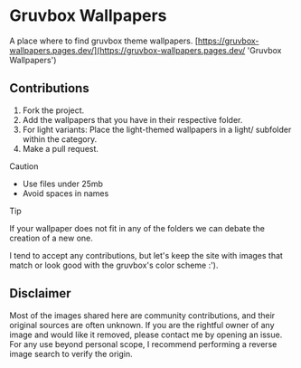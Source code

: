 # Gruvbox Wallpapers
A place where to find gruvbox theme wallpapers.
[https://gruvbox-wallpapers.pages.dev/](https://gruvbox-wallpapers.pages.dev/ 'Gruvbox Wallpapers')
## Contributions

1. Fork the project.
2. Add the wallpapers that you have in their respective folder.
3. For light variants: Place the light-themed wallpapers in a light/ subfolder within the category.
3. Make a pull request.

> [!CAUTION]
> - Use files under 25mb
> - Avoid spaces in names

> [!TIP]
> If your wallpaper does not fit in any of the folders we can debate the creation of a new one.

I tend to accept any contributions, but let's keep the site with images that match or look good with the gruvbox's color scheme :').

## Disclaimer 

Most of the images shared here are community contributions, and their original sources are often unknown. If you are the rightful owner of any image and would like it removed, please contact me by opening an issue. For any use beyond personal scope, I recommend performing a reverse image search to verify the origin.
